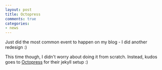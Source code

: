```yaml
---
layout: post
title: Octopress
comments: true
categories: 
- news
---
```

Just did the most common event to happen on my blog - I did another redesign :)
<!-- more -->

This time though, I didn't worry about doing it from scratch. Instead, kudos goes to [Octopress](http://octopress.org/) for their jekyll setup :)
